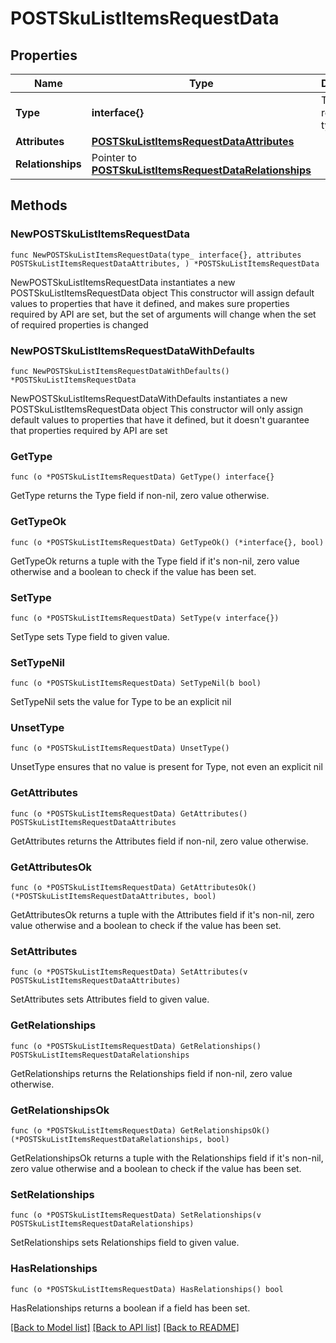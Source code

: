 # POSTSkuListItemsRequestData

## Properties

Name | Type | Description | Notes
------------ | ------------- | ------------- | -------------
**Type** | **interface{}** | The resource&#39;s type | 
**Attributes** | [**POSTSkuListItemsRequestDataAttributes**](POSTSkuListItemsRequestDataAttributes.md) |  | 
**Relationships** | Pointer to [**POSTSkuListItemsRequestDataRelationships**](POSTSkuListItemsRequestDataRelationships.md) |  | [optional] 

## Methods

### NewPOSTSkuListItemsRequestData

`func NewPOSTSkuListItemsRequestData(type_ interface{}, attributes POSTSkuListItemsRequestDataAttributes, ) *POSTSkuListItemsRequestData`

NewPOSTSkuListItemsRequestData instantiates a new POSTSkuListItemsRequestData object
This constructor will assign default values to properties that have it defined,
and makes sure properties required by API are set, but the set of arguments
will change when the set of required properties is changed

### NewPOSTSkuListItemsRequestDataWithDefaults

`func NewPOSTSkuListItemsRequestDataWithDefaults() *POSTSkuListItemsRequestData`

NewPOSTSkuListItemsRequestDataWithDefaults instantiates a new POSTSkuListItemsRequestData object
This constructor will only assign default values to properties that have it defined,
but it doesn't guarantee that properties required by API are set

### GetType

`func (o *POSTSkuListItemsRequestData) GetType() interface{}`

GetType returns the Type field if non-nil, zero value otherwise.

### GetTypeOk

`func (o *POSTSkuListItemsRequestData) GetTypeOk() (*interface{}, bool)`

GetTypeOk returns a tuple with the Type field if it's non-nil, zero value otherwise
and a boolean to check if the value has been set.

### SetType

`func (o *POSTSkuListItemsRequestData) SetType(v interface{})`

SetType sets Type field to given value.


### SetTypeNil

`func (o *POSTSkuListItemsRequestData) SetTypeNil(b bool)`

 SetTypeNil sets the value for Type to be an explicit nil

### UnsetType
`func (o *POSTSkuListItemsRequestData) UnsetType()`

UnsetType ensures that no value is present for Type, not even an explicit nil
### GetAttributes

`func (o *POSTSkuListItemsRequestData) GetAttributes() POSTSkuListItemsRequestDataAttributes`

GetAttributes returns the Attributes field if non-nil, zero value otherwise.

### GetAttributesOk

`func (o *POSTSkuListItemsRequestData) GetAttributesOk() (*POSTSkuListItemsRequestDataAttributes, bool)`

GetAttributesOk returns a tuple with the Attributes field if it's non-nil, zero value otherwise
and a boolean to check if the value has been set.

### SetAttributes

`func (o *POSTSkuListItemsRequestData) SetAttributes(v POSTSkuListItemsRequestDataAttributes)`

SetAttributes sets Attributes field to given value.


### GetRelationships

`func (o *POSTSkuListItemsRequestData) GetRelationships() POSTSkuListItemsRequestDataRelationships`

GetRelationships returns the Relationships field if non-nil, zero value otherwise.

### GetRelationshipsOk

`func (o *POSTSkuListItemsRequestData) GetRelationshipsOk() (*POSTSkuListItemsRequestDataRelationships, bool)`

GetRelationshipsOk returns a tuple with the Relationships field if it's non-nil, zero value otherwise
and a boolean to check if the value has been set.

### SetRelationships

`func (o *POSTSkuListItemsRequestData) SetRelationships(v POSTSkuListItemsRequestDataRelationships)`

SetRelationships sets Relationships field to given value.

### HasRelationships

`func (o *POSTSkuListItemsRequestData) HasRelationships() bool`

HasRelationships returns a boolean if a field has been set.


[[Back to Model list]](../README.md#documentation-for-models) [[Back to API list]](../README.md#documentation-for-api-endpoints) [[Back to README]](../README.md)


